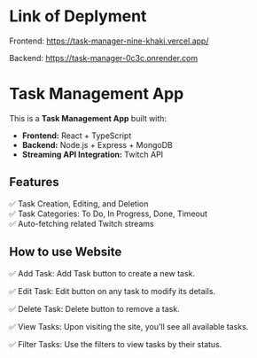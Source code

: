 
# Link of Deplyment 

 Frontend:  https://task-manager-nine-khaki.vercel.app/
 
 Backend:   https://task-manager-0c3c.onrender.com


# Task Management App

This is a **Task Management App** built with:

- **Frontend:** React + TypeScript
- **Backend:** Node.js + Express + MongoDB
- **Streaming API Integration:** Twitch API

## Features

✅ Task Creation, Editing, and Deletion  
✅ Task Categories: To Do, In Progress, Done, Timeout  
✅ Auto-fetching related Twitch streams

## How to use Website
✅ Add Task: Add Task button to create a new task.

✅ Edit Task:  Edit button on any task to modify its details.

✅ Delete Task:  Delete button to remove a task.

✅ View Tasks: Upon visiting the site, you'll see all available tasks.

✅ Filter Tasks: Use the filters to view tasks by their status.






```


```
